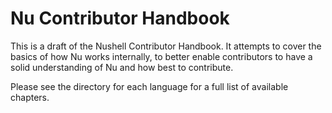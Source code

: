# Nu Contributor Handbook
This is a draft of the Nushell Contributor Handbook. It attempts to cover the basics of how Nu works internally, to better enable contributors to have a solid understanding of Nu and how best to contribute.

Please see the directory for each language for a full list of available chapters.
